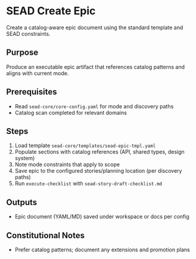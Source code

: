 <!-- Powered by SEAD-METHOD™ Core -->

# SEAD Create Epic

Create a catalog-aware epic document using the standard template and SEAD constraints.

## Purpose
Produce an executable epic artifact that references catalog patterns and aligns with current mode.

## Prerequisites
- Read `sead-core/core-config.yaml` for mode and discovery paths
- Catalog scan completed for relevant domains

## Steps
1. Load template `sead-core/templates/sead-epic-tmpl.yaml`
2. Populate sections with catalog references (API, shared types, design system)
3. Note mode constraints that apply to scope
4. Save epic to the configured stories/planning location (per discovery paths)
5. Run `execute-checklist` with `sead-story-draft-checklist.md`

## Outputs
- Epic document (YAML/MD) saved under workspace or docs per config

## Constitutional Notes
- Prefer catalog patterns; document any extensions and promotion plans

